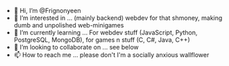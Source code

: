 - 👋 Hi, I’m @Frignonyeen
- 👀 I’m interested in ... (mainly backend) webdev for that shmoney, making dumb and unpolished web-minigames
- 🌱 I’m currently learning ... For webdev stuff (JavaScript, Python, PostgreSQL, MongoDB), for games n stuff (C, C#, Java, C++)
- 💞️ I’m looking to collaborate on ... see below
- 📫 How to reach me ... please don't I'm a socially anxious wallflower

<!---
Frignonyeen/Frignonyeen is a ✨ special ✨ repository because its `README.md` (this file) appears on your GitHub profile.
You can click the Preview link to take a look at your changes.
--->
